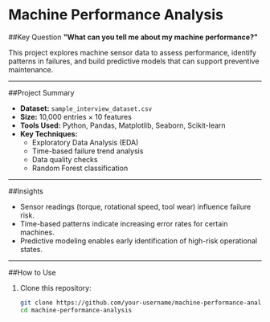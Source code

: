# Machine Performance Analysis

##Key Question
**"What can you tell me about my machine performance?"**

This project explores machine sensor data to assess performance, identify patterns in failures, and build predictive models that can support preventive maintenance.

---

##Project Summary

- **Dataset:** `sample_interview_dataset.csv`
- **Size:** 10,000 entries × 10 features
- **Tools Used:** Python, Pandas, Matplotlib, Seaborn, Scikit-learn
- **Key Techniques:**  
  - Exploratory Data Analysis (EDA)  
  - Time-based failure trend analysis  
  - Data quality checks  
  - Random Forest classification

---

##Insights

- Sensor readings (torque, rotational speed, tool wear) influence failure risk.
- Time-based patterns indicate increasing error rates for certain machines.
- Predictive modeling enables early identification of high-risk operational states.

---

##How to Use

1. Clone this repository:
   ```bash
   git clone https://github.com/your-username/machine-performance-analysis.git
   cd machine-performance-analysis

